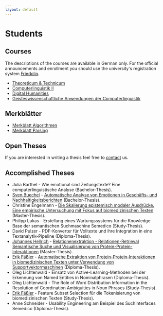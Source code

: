 ```yaml
---
layout: default 
---
```


# Students

## Courses

The descriptions of the courses are available in German only. For the official announcements and enrollment you should use the university's registration system [Friedolin](https://friedolin.uni-jena.de/qisserver/rds?state=user&type=0).

* [Theoreticum & Technicum](/Courses/Theoreticum+_+Technicum-p-444.html)
* [Computerlinguistik II](/Courses/Computerlinguistik+II-p-7449.html)
* [Digital Humanities](/Courses/Digital+Humanities-p-12429.html)
* [Geisteswissenschaftliche Anwendungen der Computerlinguistik](/Courses/Geisteswissenschaftliche+Anwendungen+der+Computerlinguistik.html)

## Merkblätter

* [Merkblatt Algorithmen](/downloads/algorithmen-p-1310.pdf)
* [Merkblatt Parsing](/downloads/parsing.pdf)

## Open Theses

If you are interested in writing a thesis feel free to [contact](mailto:listserv@uni-jena.de) us.

## Accomplished Theses

* Julia Barthel - Wie emotional sind Zeitungstexte? Eine computerlinguistische Analyse (Bachelor-Thesis).
* [Sven Buechel](/Staff/Buechel/Sven+Buechel.html) - [Automatische Analyse von Emotionen in Geschäfts- und Nachhaltigkeitsberichten](http://www.julielab.de/coling_multimedia/de/downloads/Papers/BA_Bu%CC%88chel_Emotionsanalyse_2016_02_04.pdf) (Bachelor-Thesis).
* Christine Engelmann - [Die Skalierung epistemisch modaler Ausdrücke. Eine empirische Untersuchung mit Fokus auf biomedizinischen Texten](http://www.julielab.de/coling_multimedia/de/downloads/Papers/masterarbeit+engelmann.pdf) (Master-Thesis).
* Philipp Lukas - Erstellung eines Wartungssystems für die Knowledge Base der semantischen Suchmaschine Semedico (Study-Thesis).
* David Pulzer - PDF-Konverter für Volltexte und ihre Integration in eine Textanalytik-Pipeline (Diploma-Thesis).
* [Johannes Hellrich](/Staff/Hellrich/Johannes+Hellrich.html) - [Relationenextraktion - Relationen-Retrieval Semantische Suche und Visualisierung von Protein-Protein-Interaktionen](http://www.julielab.de/coling_multimedia/de/downloads/Papers/masterarbeit+hellrich.pdf) (Master-Thesis).
* [Erik Fäßler](/Staff/Faessler/Erik+Fäßler.html) - [Automatische Extraktion von Protein-Protein-Interaktionen in biomedizinischen Texten unter Verwendung von Supportvektormaschinen](http://www.julielab.de/coling_multimedia/de/downloads/Papers/diploma_thesis_faessler.pdf) (Diploma-Thesis).
* Oleg Lichtenwald - Einsatz von Active-Learning-Methoden bei der Erkennung von Named Entities in Nominalphrasen (Diploma-Thesis).
* Oleg Lichtenwald - The Role of Word Distribution Information in the Resolution of Coordination Ambiguities in Noun Phrases (Study-Thesis).
* [Erik Fäßler](/Staff/Faessler/Erik+Fäßler.html) - Feature Subset Selection für die Tokenisierung von biomedizinischen Texten (Study-Thesis).
* Anne Schneider - Usability Engineering am Beispiel des Suchinterfaces Semedico (Diploma-Thesis).
